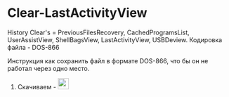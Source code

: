 # Clear-LastActivityView
History Clear's = PreviousFilesRecovery, CachedProgramsList, UserAssistView, ShellBagsView, LastActivityView, USBDeview.
Кодировка файла - DOS-866

Инструкция как сохранить файл в формате DOS-866, что бы он не работал через одно место. 

1. Скачиваем - [<img src='https://www.google.com/url?sa=i&url=http%3A%2F%2Fakelpad.sourceforge.net%2Fforum%2Fviewtopic.php%3Fp%3D11246&psig=AOvVaw0q0HzCZ9i2AgJfL7Qn1AH3&ust=1651791997975000&source=images&cd=vfe&ved=0CAwQjRxqFwoTCID-gPP6xvcCFQAAAAAdAAAAABAD' alt='website' height="25px">](https://sourceforge.net/projects/akelpad/)  
